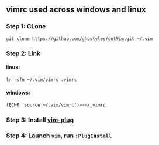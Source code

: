 ## vimrc used across windows and linux
### Step 1: CLone
```
git clone https://github.com/ghostylee/dotVim.git ~/.vim
```

### Step 2: Link
#### linux:
```
ln -sfn ~/.vim/vimrc .vimrc
```
#### windows:
```
(ECHO 'source ~/.vim/vimrc')>>~/_vimrc
```
### Step 3: Install [vim-plug](https://github.com/junegunn/vim-plug) 
### Step 4: Launch `vim`, run `:PlugInstall`
